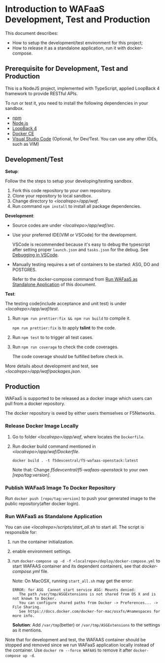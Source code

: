 # Introduction to WAFaaS Development, Test and Production

This document describes:

* How to setup the development/test environment for this project;
* How to release it as a standalone application, run it with docker-compose.

## Prerequisite for Development, Test and Production

This is a NodeJS project, implemented with TypeScript, applied LoopBack 4 framework to provide RESTful APIs.

To run or test it, you need to install the following dependencies in your sandbox.

* [npm](https://docs.npmjs.com/downloading-and-installing-node-js-and-npm)
* [Node.js](https://nodejs.org/en/)
* [LoopBack 4](https://loopback.io/doc/en/lb4/Getting-started.html)
* [Docker CE](https://docs.docker.com/install/)
* [Visual Studio Code](https://code.visualstudio.com/Download) (Optional, for Dev/Test. You can use any other IDEs, such as VIM)

## Development/Test

**Setup**:

Follow the the steps to setup your developing/testing sandbox.

1) Fork this code repository to your own repository.
2) Clone your repository to local sandbox.
3) Change directory to *\<localrepo>/app/waf*.
4) Run command `npm install` to install all package dependencies.

**Development**:

* Source codes are under *\<localrepo>/app/waf/src*.
* Use your preferred IDE(VIM or VSCode) for the development.
  
  VSCode is recommended because it's easy to debug the typescript after setting proper `launch.json` and `tasks.json` for the debug. See [Debugging in VSCode](https://code.visualstudio.com/Docs/editor/debugging).

* Manually testing requires a set of containers to be started: ASG, DO and POSTGRES.

  Refer to the docker-compose command from [Run WAFaaS as Standalone Application](#RunItStandalone) of this document.

**Test**:

The testing code(include acceptance and unit test) is under *\<localrepo>/app/waf/test*.

1) Run `npm run prettier:fix && npm run build` to compile it.

   `npm run prettier:fix` is to apply **tslint** to the code.

2) Run `npm test` to to trigger all test cases.

3) Run `npm run coverage` to check the code coverages.

   The code coverage should be fulfilled before check in. 

More details about development and test, see *\<localrepo>/app/waf/packages.json*.

## Production

WAFaaS is supported to be released as a docker image which users can pull from a docker repository.

The docker repository is owed by either users themselves or F5Networks.

### Release Docker Image Locally

1. Go to folder *\<localrepo>/app/waf*, where locates the `Dockerfile`.

2. Run docker build command mentioned in *\<localrepo>/app/waf/Dockerfile*.

   ```
   docker build . -t f5devcentral/f5-wafaas-openstack:latest
   ```

   Note that: Change *f5devcentral/f5-wafaas-openstack* to your own *[repo/tag:version]*.

### Publish WAFaaS Image To Docker Repository

Run `docker push [repo/tag:version]` to push your generated image to the public repository(after docker login).

### <span id = "RunItStandalone">Run WAFaaS as Standalone Application</span>

You can use *\<localrepo>/scripts/start_all.sh* to start all. The script is responsible for:

1) run the container initialization.
2) enable environment settings.
3) run `docker-compose up -d -f <localrepo>/deploy/docker-compose.yml` to start WAFAAS container and its dependent containers, see that *docker-compose.yml* file.

   Note: On MacOSX, running `start_all.sh` may get the error:
   ```
   ERROR: for ASG  Cannot start service ASG: Mounts denied:
      The path /var/tmp/ASGExtensions is not shared from OS X and is not known to Docker.
      You can configure shared paths from Docker -> Preferences... -> File Sharing.
      See https://docs.docker.com/docker-for-mac/osxfs/#namespaces for more info.
   ```
   **Solution**: Add `/var/tmp`(better) or `/var/tmp/ASGExtensions` to the settings as it mentions.

Note that for development and test, the WAFAAS container should be stopped and removed since we run WAFaaS application locally instead of the container. Use `docker rm --force WAFAAS` to remove it after `docker-compose up -d`.
